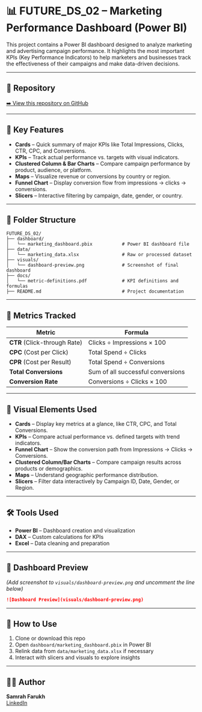 # 📊 FUTURE_DS_02 – Marketing Performance Dashboard (Power BI)

This project contains a Power BI dashboard designed to analyze marketing and advertising campaign performance. It highlights the most important KPIs (Key Performance Indicators) to help marketers and businesses track the effectiveness of their campaigns and make data-driven decisions.

---

## 🔗 Repository
[➡️ View this repository on GitHub](https://github.com/SamrahFar/FUTURE_DS_02)

---

## 📌 Key Features

- **Cards** – Quick summary of major KPIs like Total Impressions, Clicks, CTR, CPC, and Conversions.
- **KPIs** – Track actual performance vs. targets with visual indicators.
- **Clustered Column & Bar Charts** – Compare campaign performance by product, audience, or platform.
- **Maps** – Visualize revenue or conversions by country or region.
- **Funnel Chart** – Display conversion flow from impressions → clicks → conversions.
- **Slicers** – Interactive filtering by campaign, date, gender, or country.

---

## 📂 Folder Structure

```
FUTURE_DS_02/
├── dashboard/
│   └── marketing_dashboard.pbix           # Power BI dashboard file
├── data/
│   └── marketing_data.xlsx                # Raw or processed dataset
├── visuals/
│   └── dashboard-preview.png              # Screenshot of final dashboard
├── docs/
│   └── metric-definitions.pdf             # KPI definitions and formulas
├── README.md                              # Project documentation
```

---

## 🧠 Metrics Tracked

| Metric                | Formula                               |
|-----------------------|---------------------------------------|
| **CTR** (Click-through Rate)   | Clicks ÷ Impressions × 100       |
| **CPC** (Cost per Click)       | Total Spend ÷ Clicks             |
| **CPR** (Cost per Result)      | Total Spend ÷ Conversions        |
| **Total Conversions**          | Sum of all successful conversions|
| **Conversion Rate**            | Conversions ÷ Clicks × 100       |

---

## 🎨 Visual Elements Used

- **Cards** – Display key metrics at a glance, like CTR, CPC, and Total Conversions.
- **KPIs** – Compare actual performance vs. defined targets with trend indicators.
- **Funnel Chart** – Show the conversion path from Impressions → Clicks → Conversions.
- **Clustered Column/Bar Charts** – Compare campaign results across products or demographics.
- **Maps** – Understand geographic performance distribution.
- **Slicers** – Filter data interactively by Campaign ID, Date, Gender, or Region.

---

## 🛠 Tools Used

- **Power BI** – Dashboard creation and visualization
- **DAX** – Custom calculations for KPIs
- **Excel** – Data cleaning and preparation

---

## 📸 Dashboard Preview

*(Add screenshot to `visuals/dashboard-preview.png` and uncomment the line below)*

```markdown
![Dashboard Preview](visuals/dashboard-preview.png)
```

---

## 🚀 How to Use

1. Clone or download this repo  
2. Open `dashboard/marketing_dashboard.pbix` in Power BI  
3. Relink data from `data/marketing_data.xlsx` if necessary  
4. Interact with slicers and visuals to explore insights

---

## 🙋‍♀️ Author

**Samrah Farukh**  
[LinkedIn](https://www.linkedin.com/in/samrahfarukh)
